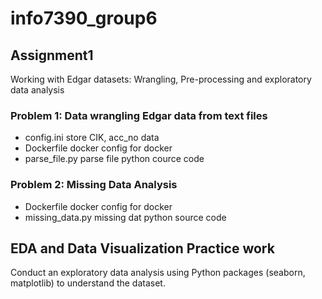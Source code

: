 # info7390_group6

## Assignment1
  Working with Edgar datasets: Wrangling, Pre-processing and exploratory data analysis
  ### Problem 1: Data wrangling Edgar data from text files
  * config.ini store CIK, acc_no data
  * Dockerfile docker config for docker
  * parse_file.py parse file python cource code
  ### Problem 2: Missing Data Analysis
  * Dockerfile docker config for docker
  * missing_data.py missing dat python source code

## EDA and Data Visualization Practice work

  Conduct an exploratory data analysis using Python packages (seaborn, matplotlib) to understand the dataset.
